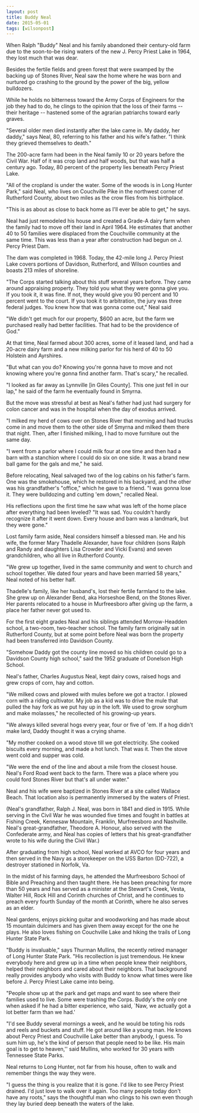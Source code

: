 ```yaml
---
layout: post
title: Buddy Neal
date: 2015-05-01
tags: [wilsonpost]
---
```


When Ralph "Buddy" Neal and his family abandoned their century-old farm due to the soon-to-be rising waters of the new J. Percy Priest Lake in 1964, they lost much that was dear.

Besides the fertile fields and green forest that were swamped by the backing up of Stones River, Neal saw the home where he was born and nurtured go crashing to the ground by the power of the big, yellow bulldozers.

While he holds no bitterness toward the Army Corps of Engineers for the job they had to do, he clings to the opinion that the loss of their farms -- their heritage -- hastened some of the agrarian patriarchs toward early graves.  

"Several older men died instantly after the lake came in. My daddy, her daddy," says Neal, 80, referring to his father and his wife's father. "I think they grieved themselves to death."

The 200-acre farm had been in the Neal family 10 or 20 years before the Civil War. Half of it was crop land and half woods, but that was half a century ago. Today, 80 percent of the property lies beneath Percy Priest Lake.

"All of the cropland is under the water. Some of the woods is in Long Hunter Park," said Neal, who lives on Couchville Pike in the northwest corner of Rutherford County, about two miles as the crow flies from his birthplace. 

"This is as about as close to back home as I'll ever be able to get," he says.

Neal had just remodeled his house and created a Grade-A dairy farm when the family had to move off their land in April 1964. He estimates that another 40 to 50 families were displaced from the Couchville community at the same time. This was less than a year after construction had begun on J. Percy Priest Dam. 

The dam was completed in 1968. Today, the 42-mile long J. Percy Priest Lake covers portions of Davidson, Rutherford, and Wilson counties and boasts 213 miles of shoreline.

"The Corps started talking about this stuff several years before. They came around appraising property. They told you what they were gonna give you. If you took it, it was fine. If not, they would give you 90 percent and 10 percent went to the court. If you took it to arbitration, the jury was three federal judges. You knew how that was gonna come out," Neal said

"We didn't get much for our property, $600 an acre, but the farm we purchased really had better facilities. That had to be the providence of God."

At that time, Neal farmed about 300 acres, some of it leased land, and had a 20-acre dairy farm and a new milking parlor for his herd of 40 to 50 Holstein and Ayrshires.  

"But what can you do? Knowing you're gonna have to move and not knowing where you're gonna find another farm. That's scary," he recalled.

"I looked as far away as Lynnville [in Giles County]. This one just fell in our lap," he said of the farm he eventually found in Smyrna.

But the move was stressful at best as Neal's father had just had surgery for colon cancer and was in the hospital when the day of exodus arrived.

"I milked my herd of cows over on Stones River that morning and had trucks come in and move them to the other side of Smyrna and milked them there that night. Then, after I finished milking, I had to move furniture out the same day.  

"I went from a parlor where I could milk four at one time and then had a barn with a stanchion where I could do six on one side. It was a brand new ball game for the gals and me," he said.

Before relocating, Neal salvaged two of the log cabins on his father's farm. One was the smokehouse, which he restored in his backyard, and the other was his grandfather's "office," which he gave to a friend. "I was gonna lose it. They were bulldozing and cutting 'em down," recalled Neal.

His reflections upon the first time he saw what was left of the home place after everything had been leveled? "It was sad. You couldn't hardly recognize it after it went down. Every house and barn was a landmark, but they were gone."

Lost family farm aside, Neal considers himself a blessed man. He and his wife, the former Mary Thadelle Alexander, have four children (sons Ralph and Randy and daughters Lisa Crowder and Vicki Evans) and seven grandchildren, who all live in Rutherford County.  

"We grew up together, lived in the same community and went to church and school together. We dated four years and have been married 58 years," Neal noted of his better half.

Thadelle's family, like her husband's, lost their fertile farmland to the lake. She grew up on Alexander Bend, aka Horseshoe Bend, on the Stones River. Her parents relocated to a house in Murfreesboro after giving up the farm, a place her father never got used to.

For the first eight grades Neal and his siblings attended Morrow-Headden school, a two-room, two-teacher school. The family farm originally sat in Rutherford County, but at some point before Neal was born the property had been transferred into Davidson County.

"Somehow Daddy got the county line moved so his children could go to a Davidson County high school," said the 1952 graduate of Donelson High School.  

Neal's father, Charles Augustus Neal, kept dairy cows, raised hogs and grew crops of corn, hay and cotton.

"We milked cows and plowed with mules before we got a tractor. I plowed corn with a riding cultivator. My job as a kid was to drive the mule that pulled the hay fork as we put hay up in the loft. We used to grow sorghum and make molasses," he recollected of his growing-up years.

"We always killed several hogs every year, four or five of 'em. If a hog didn't make lard, Daddy thought it was a crying shame. 

"My mother cooked on a wood stove till we got electricity. She cooked biscuits every morning, and made a hot lunch. That was it. Then the stove went cold and supper was cold.

"We were the end of the line and about a mile from the closest house. Neal's Ford Road went back to the farm. There was a place where you could ford Stones River but that's all under water."

Neal and his wife were baptized in Stones River at a site called Wallace Beach. That location also is permanently immersed by the waters of Priest.

(Neal's grandfather, Ralph J. Neal, was born in 1841 and died in 1915. While serving in the Civil War he was wounded five times and fought in battles at Fishing Creek, Kennesaw Mountain, Franklin, Murfreesboro and Nashville. Neal's great-grandfather, Theodore A. Honour, also served with the Confederate army, and Neal has copies of letters that his great-grandfather wrote to his wife during the Civil War.)

After graduating from high school, Neal worked at AVCO for four years and then served in the Navy as a storekeeper on the USS Barton (DD-722), a destroyer stationed in Norfolk, Va.

In the midst of his farming days, he attended the Murfreesboro School of Bible and Preaching and then taught there. He has been preaching for more than 50 years and has served as a minister at the Stewart's Creek, Vesta, Walter Hill, Rock Hill and Corinth churches of Christ, and he continues to preach every fourth Sunday of the month at Corinth, where he also serves as an elder. 

Neal gardens, enjoys picking guitar and woodworking and has made about 15 mountain dulcimers and has given them away except for the one he plays. He also loves fishing on Couchville Lake and hiking the trails of Long Hunter State Park. 

"Buddy is invaluable," says Thurman Mullins, the recently retired manager of Long Hunter State Park. "His recollection is just tremendous. He knew everybody here and grew up in a time when people knew their neighbors, helped their neighbors and cared about their neighbors. That background really provides anybody who visits with Buddy to know what times were like before J. Percy Priest Lake came into being. 

"People show up at the park and get maps and want to see where their families used to live. Some were trashing the Corps. Buddy's the only one when asked if he had a bitter experience, who said, `Naw, we actually got a lot better farm than we had.'
  
"I'd see Buddy several mornings a week, and he would be toting his rods and reels and buckets and stuff. He got around like a young man. He knows about Percy Priest and Couchville Lake better than anybody, I guess. To sum him up, he's the kind of person that people need to be like. His main goal is to get to heaven,'' said Mullins, who worked for 30 years with Tennessee State Parks.

Neal returns to Long Hunter, not far from his house, often to walk and remember things the way they were.

"I guess the thing is you realize that it is gone. I'd like to see Percy Priest drained. I'd just love to walk over it again. Too many people today don't have any roots," says the thoughtful man who clings to his own even though they lay buried deep beneath the waters of the lake. 


